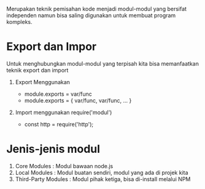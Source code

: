 Merupakan teknik pemisahan kode menjadi modul-modul yang bersifat independen namun bisa saling digunakan untuk membuat program kompleks.

# Export dan Impor
Untuk menghubungkan modul-modul yang terpisah kita bisa memanfaatkan teknik export dan import
1. Export
Menggunakan 
    - module.exports = var/func
    - module.exports = { var/func, var/func, ... }

2. Import
menggunakan require('modul')
    - const http = require('http');

# Jenis-jenis modul
1. Core Modules : Modul bawaan node.js
2. Local Modules : Modul buatan sendiri, modul yang ada di projek kita
3. Third-Party Modules : Modul pihak ketiga, bisa di-install melalui NPM